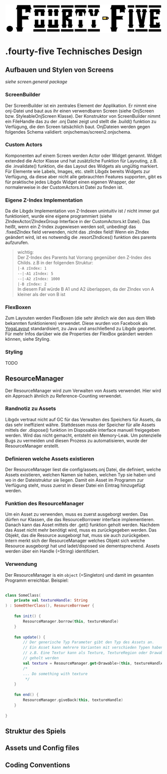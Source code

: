 ![logo](./assets/textures/title_screen/logo.png)

# .fourty-five Technisches Design

## Aufbauen und Stylen von Screens

_siehe screen.general package_

### ScreenBuilder

Der ScreenBuilder ist ein zentrales Element der Applikation. Er nimmt eine onj-Datei
und baut aus ihr einen verwendbaren Screen (siehe OnjScreen bzw. StyleableOnjScreen
Klasse). Der Konstruktor von ScreenBuilder nimmt ein FileHandle das zu der .onj Datei
zeigt und stellt die .build() funktion zu Verfügung, die den Screen tatsächlich baut.
OnjDateien werden gegen folgendes Schema validiert: onjschemas/screen2.onjschema.

### Custom Actors

Komponenten auf einem Screen werden Actor oder Widget genannt. Widget extended die 
Actor Klasse und hat zusätzliche Funktion für Layouting, z.B. die
.invalidate() funktion, die das Layout des Widgets als ungültig markiert. Für Elemente
wie Labels, Images, etc. stellt Libgdx bereits Widgets zur Verfügung, da diese aber 
nicht alle gebrauchten Features supporten, gibt es für praktische jedes Libgdx Widget 
einen eigenen Wrapper, der normalerweise in der CustomActors.kt Datei zu finden ist.
 

### Eigene Z-Index Implementation
Da die Libgdx Implementation von Z-Indexen unintuitiv ist / nicht immer gut funktioniert,
wurde eine eigene programmiert (siehe ZIndexActor/ZIndexGroup Interface in der 
CustomActors.kt Datei). Das heißt, wenn ein Z-Index zugewiesen werden soll, unbedingt
das .fixedZIndex field verwenden, nicht das .zIndex field! Wenn ein ZIndex geändert wird,
ist es notwendig die .resortZIndices() funktion des parents aufzurufen.

> wichtig: <br>
> Der Z-Index des Parents hat Vorrang gegenüber den Z-Index des Childs.
> z.B in der folgenden Struktur: <br>
> ``|-A zIndex: 1``<br>
> ``--|-A1 zIndex: 5``<br>
> ``--|-A2 zIndex: 1000``<br>
> ``|-B zIndex: 2``<br>
> In diesem Fall würde B A1 und A2 überlappen, da der ZIndex von A kleiner als der von
> B ist

### FlexBoxen
Zum Layouten werden FlexBoxen (die sehr ähnlich wie den aus dem Web bekannten
funktionieren) verwendet. Diese wurden von Facebook als
[YogaLayout](https://yogalayout.com/) standardisiert, zu Java und 
anschließend zu Libgdx geportet. Für mehr Infos darüber wie die Properties der FlexBox
geändert werden können, siehe Styling.

### Styling
TODO

## ResourceManager
Der ResourceManager wird zum Verwalten von Assets verwendet. Hier wird ein Approach
ähnlich zu Reference-Counting verwendet.

### Randnotiz zu Assets
Libgdx vertraut nicht auf GC für das Verwalten des Speichers für Assets, da das sehr
ineffizient währe. Stattdessen muss der Speicher für alle Assets mittels der
.dispose() funktion im Disposable interface manuell freigegeben werden. Wird das nicht
gemacht, entsteht ein Memory-Leak. Um potenzielle Bugs zu vermeiden und diesen Prozess
zu automatisieren, wurde der ResourceManager erstellt.

### Definieren welche Assets existieren
Der ResourceManager liest die config/assets.onj Datei, die definiert, welche Assets
existieren, welchen Namen sie haben, welchen Typ sie haben und wo in der Dateistruktur
sie liegen. Damit ein Asset im Programm zur Verfügung steht, muss zuerst in dieser Datei
ein Eintrag hinzugefügt werden.

### Funktion des ResourceManager
Um ein Asset zu verwenden, muss es zuerst ausgeborgt werden. Das dürfen nur Klassen, 
die das ResourceBorrower interface implementieren. Danach kann das Asset mittels der
.get() funktion geholt werden. Nachdem das Asset nicht mehr benötigt wird, muss es 
zurückgegeben werden. Das Objekt, das die Resource ausgeborgt hat, muss sie auch 
zurückgeben. Intern merkt sich der ResourceManager welches Objekt sich welche Resource
ausgeborgt hat und ladet/disposed sie dementsprechend. Assets werden über ein Handle
(=String) identifiziert.

### Verwendung
Der ResourceManager is ein ``object`` (=Singleton) und damit im gesamten Programm
erreichbar.
Beispiel:
````kotlin

class SomeClass(
    private val textureHandle: String
) : SomeOtherClass(), ResourceBorrower {
    
    fun init() {
        ResourceManager.borrow(this, textureHandle)
    }
    
    fun update() {
        // Der generische Typ Parameter gibt den Typ des Assets an.
        // Ein Asset kann mehrere Varianten mit verschieden Typen haben,
        // z.B. Eine Textur kann als Texture, TextureRegion oder Drawable
        // geholt werden
        val texture = ResourceManager.get<Drawable>(this, textureHandle)
        /*
        ... Do something with texture
         */
    }
    
    fun end() {
        ResourceManager.giveBack(this, textureHandle)
    }
    
}

````

## Struktur des Spiels

## Assets und Config files

## Coding Conventions
